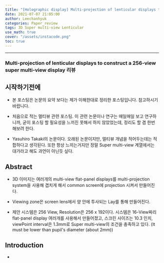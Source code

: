 ```yaml
---
title: "[Holographic display] Multi-projection of lenticular displays to construct a 256-view super multi-view display Review"
date: 2021-07-07 21:05:00
author: Leechanhyuk
categories: Paper_review
tags: 3D Super multi-view Lenticular
use_math: true
cover: "/assets/instacode.png"
toc: true
---
```


* * *

### Multi-projection of lenticular displays to construct a 256-view super multi-view display 리뷰

## 시작하기전에

 - 본 포스팅은 논문의 요약 보다는 제가 이해한대로 정리한 포스팅입니다. 참고하시기 바랍니다.

 - 처음으로 적는 멀티뷰 관련 포스팅. 이 관련 논문이나 연구는 매일매일 보고 연구하니까, 굳이 포스팅 할 필요성을 느끼진 못해서 하지 않았었는데, 정리도 할 겸 한번 해보려 한다.

 - Yasuhiro Takaki의 논문이다. 오래된 논문이지만, 멀티뷰 개념을 적어두는데는 적합하다고 생각된다. 또한 항상 느끼는거지만 정말 Super multi-view 계열에서는 대가라고 해도 과언이 아닌듯 싶다.

## Abstract

 - 3D 이미지는 여러개의 multi-view flat-panel displays를 multi-projection system을 사용해 겹치게 해서 common screen에 projection 시켜서 만들어진다.

 - Viewing zone은 screen lens에서 양 안에 투사되는 Lay를 통해 만들어진다.

 - 제안 시스템은 256 View, Resolution은 256 x 192이다. 시스템은 16-View짜리 flat-panel display 여러개를 사용해서 만들어졌고, 스크린 사이즈는 10.3 인치, viewPoint interval은 1.3mm로 Super multi-view의 조건을 충족하고 있다. (It must be lower than pupil's diameter (about 2mm))

## Introduction

 - 

